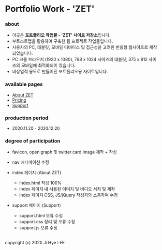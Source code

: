 # Portfolio Work - 'ZET'

### about
- 이곳은 **포트폴리오 작업물 - 'ZET' 사이트 저장소**입니다.
- 부트스트랩을 활용하여 구축한 팀 프로젝트 작업물입니다.
- 사용자의 PC, 태블릿, 모바일 디바이스 및 접근성을 고려한 반응형 웹사이트로 제작되었습니다.
- PC 크롬 브라우저 (1920 x 1080), 768 x 1024 사이즈의 태블릿, 375 x 812 사이즈의 모바일에 최적화되어 있습니다.
- 비상업적 용도로 만들어진 포트폴리오용 사이트입니다.

### available pages
- [About ZET](https://absolutelyfullycapable.github.io/zet)
- [Pricing](https://absolutelyfullycapable.github.io/zet/pricing.html)
- [Support](https://absolutelyfullycapable.github.io/zet/support.html)

### production period
- 2020.11.20 - 2020.12.20

### degree of participation
- favicon, open graph 및 twitter card image 제작 + 작성
- nav 애니메이션 수정

- index 페이지 (About ZET)
    - index.html 작성 100%
    - index 페이지 내 사용된 이미지 및 비디오 서치 및 제작
    - index 페이지 CSS, JS/jQuery 작성자와 소통하며 수정
- support 페이지 (Support)
    - support.html 오류 수정
    - support.css 정리 및 오류 수정
    - support.js 오류 수정

<br>
copyright (c) 2020 Ji Hye LEE
